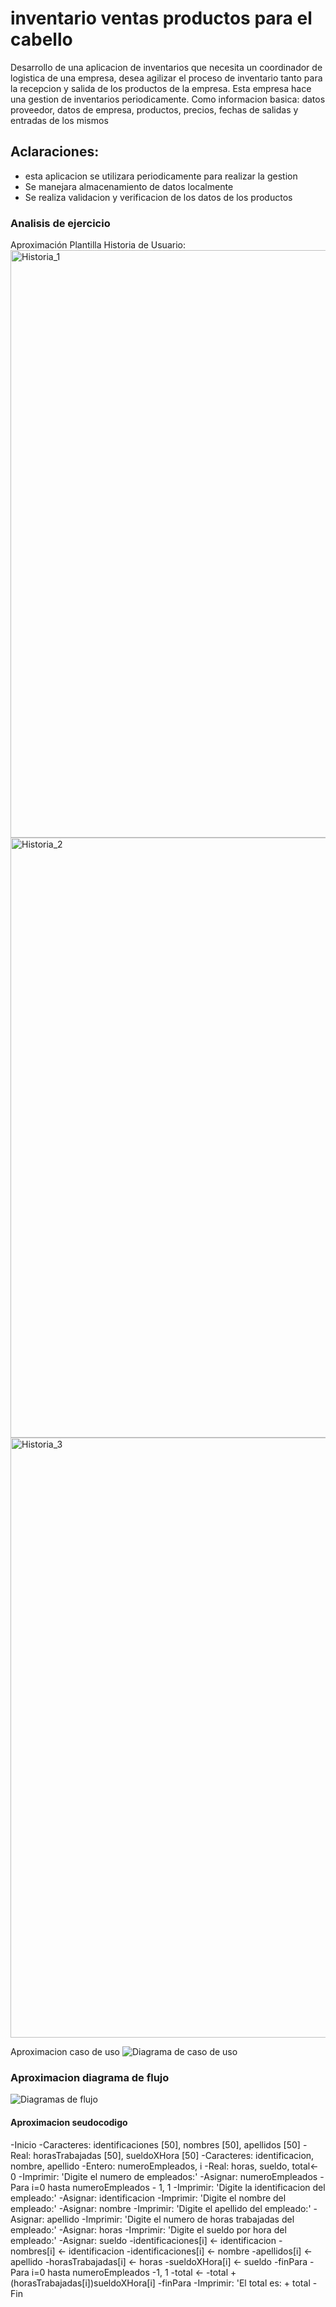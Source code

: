#   inventario ventas productos para el cabello 
Desarrollo de una aplicacion de inventarios que necesita un coordinador de logistica de una empresa, desea agilizar el proceso de inventario tanto para la recepcion y salida de los productos de la empresa. Esta empresa hace una gestion de inventarios periodicamente. Como informacion basica: datos proveedor, datos de empresa, productos, precios, fechas de salidas y entradas de los mismos 
##  Aclaraciones:
+ esta aplicacion se utilizara periodicamente para realizar la gestion
+ Se manejara almacenamiento de datos localmente
+ Se realiza validacion y verificacion de los datos de los productos 

### Analisis de ejercicio
Aproximación Plantilla Historia de Usuario:
<img width="940" alt="Historia_1" src="https://github.com/Viryi1810/demo.github.io/assets/132966483/0cd943b6-8b58-495d-a7bc-e0b837f35a3f">
<img width="960" alt="Historia_2" src="https://github.com/Viryi1810/demo.github.io/assets/132966483/11c1448a-7913-467f-bcc6-086a195a49b4">
<img width="960" alt="Historia_3" src="https://github.com/Viryi1810/demo.github.io/assets/132966483/08ff2fe7-b577-4a81-9014-f709ae099db3">


Aproximacion caso de uso 
![Diagrama de caso de uso](https://github.com/Viryi1810/demo.github.io/assets/132966483/74baddd1-b34d-49fe-ab35-5233adb8799b)

### Aproximacion diagrama de flujo
![Diagramas de flujo](https://github.com/Viryi1810/demo.github.io/assets/132966483/7351a30e-f26b-4554-a097-b696fc6e8231)

#### Aproximacion seudocodigo
-Inicio
  -Caracteres: identificaciones [50], nombres [50], apellidos [50]
  -Real: horasTrabajadas [50], sueldoXHora [50]
  -Caracteres: identificacion, nombre, apellido
  -Entero: numeroEmpleados, i
  -Real: horas, sueldo, total<- 0
  -Imprimir: 'Digite el numero de empleados:'
  -Asignar: numeroEmpleados
  -Para i=0 hasta numeroEmpleados - 1, 1
  -Imprimir: 'Digite la identificacion del empleado:'
  -Asignar: identificacion
  -Imprimir: 'Digite el nombre del empleado:'
  -Asignar: nombre
  -Imprimir: 'Digite el apellido del empleado:'
  -Asignar: apellido
  -Imprimir: 'Digite el numero de horas trabajadas del empleado:'
  -Asignar: horas
  -Imprimir: 'Digite el sueldo por hora del empleado:'
  -Asignar: sueldo
  -identificaciones[i] <- identificacion
  -nombres[i] <- identificacion
  -identificaciones[i] <- nombre
  -apellidos[i] <- apellido
  -horasTrabajadas[i] <- horas
  -sueldoXHora[i] <- sueldo
  -finPara
  -Para i=0 hasta numeroEmpleados -1, 1
  -total <-
  -total + (horasTrabajadas[i])sueldoXHora[i]
  -finPara
  -Imprimir: 'El total es: + total
-Fin

